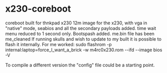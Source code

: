 # x230-coreboot
coreboot built for thnkpad x230
12m image for the x230, with vga in "native" mode, seabios and all the secondary payloads added.
time wait menu reduced to 1 second only.
Bootspash added.
me.bin file has been me_cleaned
If running skulls and wish to update to my built it is possible to flash it internally. 
For me worked:
sudo flashrom -p internal:laptop=force_I_want_a_brick -w m4rc0x230.rom --ifd --image bios -V

To compile a different version the "config" file could be a starting point.
